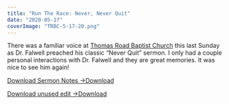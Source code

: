 ```yaml
---
title: "Run The Race: Never, Never Quit"
date: "2020-05-17"
coverImage: "TRBC-5-17-20.png"
---
```


There was a familiar voice at [Thomas Road Baptist Church](https://www.facebook.com/ThomasRoad/?__tn__=K-R&eid=ARA2pbJbWv3OE1-4JzbgHTNYpg9705-C5Y4ronZNSkgj1ugZOB-dOZxQLuve4JWsPRBa38N0Bj4Oh0q8&fref=mentions&__xts__%5B0%5D=68.ARDNX1Tr5KPgDNOUWhahba29lc65leetPn-GBb0htCCCXSvT1LCBBZpvlfTnQLBne7YKHP1kGzqkULmUVZxrSVfPARmoGcaatbCfYvyc58waYS74cWsLXEsbeAZEVcjlZV91eYNXiqG18DgmMpwUidUbhGo51V2BFjluBQtxKSbYEJOevYSmY8uhVqHI9vkpqdXhf2JG11LbBJLJli4DI4rI5UfGc6I9gXuM29R1Msf2KJDC5csoQS3bUiFOYbanz0821LLl4qKaF9eoZ9-swqDv0ugVvi3xFAR5YF_NIWWpEf6Xx_d3p5US-gFfSbDG-fd9S8kKmOvSx466M2vpsrBLb826) this last Sunday as Dr. Falwell preached his classic “Never Quit” sermon. I only had a couple personal interactions with Dr. Falwell and they are great memories. It was nice to see him again!

[Download Sermon Notes ->](https://sketchysermons.com/wp-content/uploads/2020/07/TRBC-5-17-20.pdf)[Download](https://sketchysermons.com/wp-content/uploads/2020/07/TRBC-5-17-20.pdf)

[Download unused edit ->](https://sketchysermons.com/wp-content/uploads/2020/07/TRBC-5-17-20-edit.pdf)[Download](https://sketchysermons.com/wp-content/uploads/2020/07/TRBC-5-17-20-edit.pdf)
